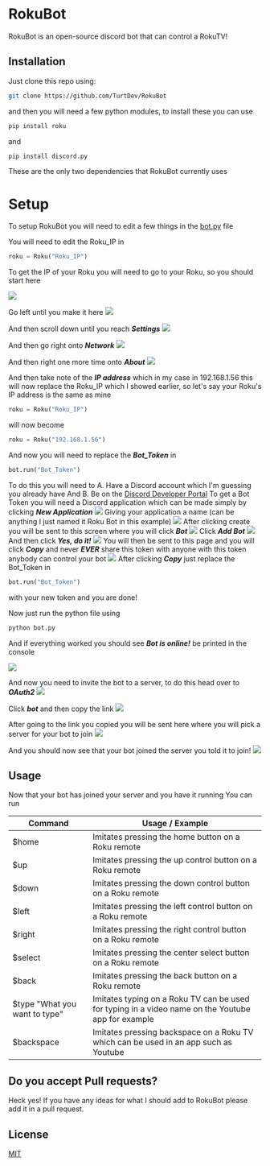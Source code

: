 # RokuBot
RokuBot is an open-source discord bot that can control a RokuTV!

## Installation

Just clone this repo using:

```bash
git clone https://github.com/TurtDev/RokuBot
```
and then you will need a few python modules, to install these you can use

 ```bash
pip install roku
```
and
```bash
pip install discord.py
```
These are the only two dependencies that RokuBot currently uses

# Setup
To setup RokuBot you will need to edit a few things in the [bot.py](https://github.com/TurtDev/RokuBot/blob/master/bot.py) file

You will need to edit the Roku_IP in

```python
roku = Roku("Roku_IP")
```

To get the IP of your Roku you will need to go to your Roku, so you should start here

![](https://i.imgur.com/ihyMnCg.png)

Go left until you make it here
![](https://i.imgur.com/8w9UeZO.png)

And then scroll down until you reach ***Settings***
![](https://i.imgur.com/bTGLgNR.png)

And then go right onto ***Network***
![](https://i.imgur.com/8Gs0wVd.png)

And then right one more time onto ***About***
![](https://i.imgur.com/neKkNmB.png)

And then take note of the ***IP address*** which in my case in 192.168.1.56
this will now replace the Roku_IP which I showed earlier, so let's say your Roku's IP address is the same as mine

```python
roku = Roku("Roku_IP")
```
will now become
```python
roku = Roku("192.168.1.56")
```
And now you will need to replace the ***Bot_Token*** in
```python
bot.run("Bot_Token")
```

To do this you will need to
A. Have a Discord account which I'm guessing you already have
And B. Be on the [Discord Developer Portal](https://discord.com/developers/applications)
To get a Bot Token you will need a Discord application which can be made simply by clicking ***New Application***
![](https://i.imgur.com/T54DiM3.png)
Giving your application a name (can be anything I just named it Roku Bot in this example)
![](https://i.imgur.com/yodst7s.png)
After clicking create you will be sent to this screen where you will click ***Bot***
![](https://i.imgur.com/e9JhINg.png)
Click ***Add Bot***
![](https://i.imgur.com/qbGA17W.png)
And then click ***Yes, do it!***
![](https://i.imgur.com/MTThZRc.png)
You will then be sent to this page and you will click ***Copy*** and never ***EVER*** share this token with anyone with this token anybody can control your bot
![](https://i.imgur.com/BBr1yiM.png)
After clicking ***Copy*** just replace the Bot_Token in
```python
bot.run("Bot_Token")
```
with your new token and you are done!

Now just run the python file using
```bash
python bot.py
```
And if everything worked you should see ***Bot is online!*** be printed in the console

![](https://i.imgur.com/LDSfJ68.png)

And now you need to invite the bot to a server, to do this head over to ***OAuth2***
![](https://i.imgur.com/UweLfC2.png)

Click ***bot*** and then copy the link
![](https://i.imgur.com/Euv6MNF.png)

After going to the link you copied you will be sent here where you will pick a server for your bot to join
![](https://i.imgur.com/ID4xJ1a.png)

And you should now see that your bot joined the server you told it to join!
![](hhttps://i.imgur.com/wmuZ6La.png)

## Usage

Now that your bot has joined your server and you have it running You can run

Command | Usage / Example
------------ | -------------
$home | Imitates pressing the home button on a Roku remote
$up | Imitates pressing the up control button on a Roku remote
$down | Imitates pressing the  down control button on a Roku remote
$left | Imitates pressing the left control button on a Roku remote
$right | Imitates pressing the right control button on a Roku remote
$select | Imitates pressing the center select button on a Roku remote
$back | Imitates pressing the back button on a Roku remote
$type "What you want to type" | Imitates typing on a Roku TV can be used for typing in a video name on the Youtube app for example
$backspace | Imitates pressing backspace on a Roku TV which can be used in an app such as Youtube


## Do you accept Pull requests?
Heck yes! If you have any ideas for what I should add to RokuBot please add it in a pull request.

## License
[MIT](https://choosealicense.com/licenses/mit/)
